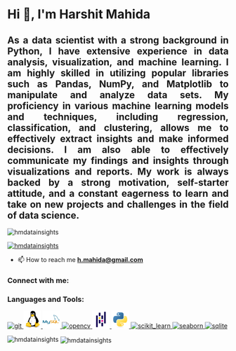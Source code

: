 <h1 align="justify">Hi 👋, I'm Harshit Mahida</h1>
<h2 align="justify">As a data scientist with a strong background in Python, I have extensive experience in data analysis, visualization, and machine learning. I am highly skilled in utilizing popular libraries such as Pandas, NumPy, and Matplotlib to manipulate and analyze data sets. My proficiency in various machine learning models and techniques, including regression, classification, and clustering, allows me to effectively extract insights and make informed decisions. I am also able to effectively communicate my findings and insights through visualizations and reports. My work is always backed by a strong motivation, self-starter attitude, and a constant eagerness to learn and take on new projects and challenges in the field of data science.</h2>

<p align="left"> <img src="https://komarev.com/ghpvc/?username=hmdatainsights&label=Profile%20views&color=0e75b6&style=flat" alt="hmdatainsights" /> </p>

<p align="left"> <a href="https://github.com/ryo-ma/github-profile-trophy"><img src="https://github-profile-trophy.vercel.app/?username=HMDataInsights" alt="hmdatainsights" /></a> </p>


- 📫 How to reach me **h.mahida@gmail.com**

<h3 align="left">Connect with me:</h3>
<p align="left">
</p>

<h3 align="left">Languages and Tools:</h3>
<p align="left"> <a href="https://git-scm.com/" target="_blank" rel="noreferrer"> <img src="https://www.vectorlogo.zone/logos/git-scm/git-scm-icon.svg" alt="git" width="40" height="40"/> </a> <a href="https://www.linux.org/" target="_blank" rel="noreferrer"> <img src="https://raw.githubusercontent.com/devicons/devicon/master/icons/linux/linux-original.svg" alt="linux" width="40" height="40"/> </a> <a href="https://www.mysql.com/" target="_blank" rel="noreferrer"> <img src="https://raw.githubusercontent.com/devicons/devicon/master/icons/mysql/mysql-original-wordmark.svg" alt="mysql" width="40" height="40"/> </a> <a href="https://opencv.org/" target="_blank" rel="noreferrer"> <img src="https://www.vectorlogo.zone/logos/opencv/opencv-icon.svg" alt="opencv" width="40" height="40"/> </a> <a href="https://pandas.pydata.org/" target="_blank" rel="noreferrer"> <img src="https://raw.githubusercontent.com/devicons/devicon/2ae2a900d2f041da66e950e4d48052658d850630/icons/pandas/pandas-original.svg" alt="pandas" width="40" height="40"/> </a> <a href="https://www.python.org" target="_blank" rel="noreferrer"> <img src="https://raw.githubusercontent.com/devicons/devicon/master/icons/python/python-original.svg" alt="python" width="40" height="40"/> </a> <a href="https://scikit-learn.org/" target="_blank" rel="noreferrer"> <img src="https://upload.wikimedia.org/wikipedia/commons/0/05/Scikit_learn_logo_small.svg" alt="scikit_learn" width="40" height="40"/> </a> <a href="https://seaborn.pydata.org/" target="_blank" rel="noreferrer"> <img src="https://seaborn.pydata.org/_images/logo-mark-lightbg.svg" alt="seaborn" width="40" height="40"/> </a> <a href="https://www.sqlite.org/" target="_blank" rel="noreferrer"> <img src="https://www.vectorlogo.zone/logos/sqlite/sqlite-icon.svg" alt="sqlite" width="40" height="40"/> </a> </p>

<p><img align="left" src="https://github-readme-stats.vercel.app/api/top-langs?username=hmdatainsights&show_icons=true&locale=en&layout=compact" alt="hmdatainsights" /></p>

<p>&nbsp;<img align="center" src="https://github-readme-stats.vercel.app/api?username=hmdatainsights&show_icons=true&locale=en" alt="hmdatainsights" /></p>

